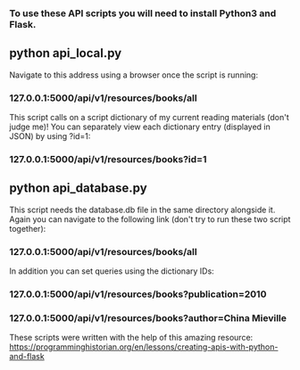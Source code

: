 ### To use these API scripts you will need to install Python3 and Flask.

## python api_local.py
Navigate to this address using a browser once the script is running:
### 127.0.0.1:5000/api/v1/resources/books/all
This script calls on a script dictionary of my current reading materials (don't judge me)!
You can separately view each dictionary entry (displayed in JSON) by using ?id=1:
### 127.0.0.1:5000/api/v1/resources/books?id=1

## python api_database.py
This script needs the database.db file in the same directory alongside it.
Again you can navigate to the following link (don't try to run these two script together):
### 127.0.0.1:5000/api/v1/resources/books/all
In addition you can set queries using the dictionary IDs:
### 127.0.0.1:5000/api/v1/resources/books?publication=2010
### 127.0.0.1:5000/api/v1/resources/books?author=China Mieville

These scripts were written with the help of this amazing resource:
https://programminghistorian.org/en/lessons/creating-apis-with-python-and-flask
